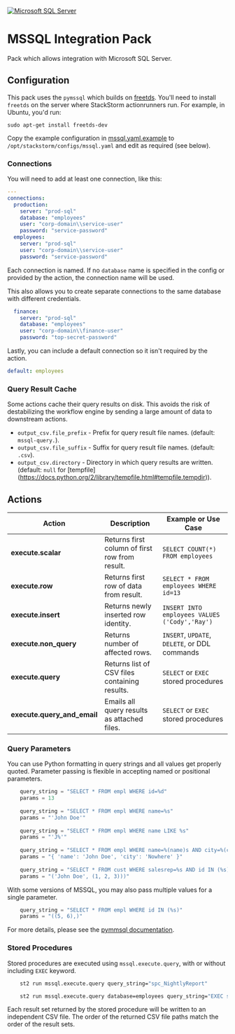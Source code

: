 [![Microsoft SQL Server](https://c.s-microsoft.com/en-us/CMSImages/lrn-exam-sql-server-logo.png?version=ff7a32f0-a1ce-831c-cd76-2d50c77694ce)](http://www.microsoft.com/SQLServer)

# MSSQL Integration Pack

Pack which allows integration with Microsoft SQL Server.

## Configuration

This pack uses the `pymssql` which builds on [freetds](freetds.org). You'll need to install `freetds` on
the server where StackStorm actionrunners run. For example, in Ubuntu, you'd run:

    sudo apt-get install freetds-dev

Copy the example configuration in [mssql.yaml.example](./mssql.yaml.example)
to `/opt/stackstorm/configs/mssql.yaml` and edit as required (see below).


### Connections

You will need to add at least one connection, like this:

```yaml
---
connections:
  production:
    server: "prod-sql"
    database: "employees"
    user: "corp-domain\\service-user"
    password: "service-password"
  employees:
    server: "prod-sql"
    user: "corp-domain\\service-user"
    password: "service-password"
```

Each connection is named. If no `database` name is specified in the config or provided by the action,
the connection name will be used. 

This also allows you to create separate connections to the same database with different credentials.

```yaml
  finance:
    server: "prod-sql"
    database: "employees"
    user: "corp-domain\\finance-user"
    password: "top-secret-password"
```

Lastly, you can include a default connection so it isn't required by the action.

```yaml
default: employees
```

### Query Result Cache

Some actions cache their query results on disk. This avoids the risk of destabilizing
the workflow engine by sending a large amount of data to downstream actions.

* ``output_csv.file_prefix`` - Prefix for query result file names. (default: `mssql-query.`).
* ``output_csv.file_suffix`` - Suffix for query result file names. (default: `.csv`).
* ``output_csv.directory`` - Directory in which query results are written. (default: `null` for [tempfile]
                             (https://docs.python.org/2/library/tempfile.html#tempfile.tempdir)).

## Actions

Action                      | Description                                     | Example or Use Case
--------------------------- | ----------------------------------------------- | --------------------------------
**execute.scalar**          | Returns first column of first row from result.  | `SELECT COUNT(*) FROM employees`
**execute.row**             | Returns first row of data from result.          | `SELECT * FROM employees WHERE id=13`
**execute.insert**          | Returns newly inserted row identity.            | `INSERT INTO employees VALUES ('Cody','Ray')`
**execute.non_query**       | Returns number of affected rows.                | `INSERT`, `UPDATE`, `DELETE`, or DDL commands
**execute.query**           | Returns list of CSV files containing results.   | `SELECT` or `EXEC` stored procedures
**execute.query_and_email** | Emails all query results as attached files.     | `SELECT` or `EXEC` stored procedures

### Query Parameters


You can use Python formatting in query strings and all values get properly quoted.
Parameter passing is flexible in accepting named or positional parameters.

```python
    query_string = "SELECT * FROM empl WHERE id=%d"
    params = 13
    
    query_string = "SELECT * FROM empl WHERE name=%s"
    params = "'John Doe'"
    
    query_string = "SELECT * FROM empl WHERE name LIKE %s"
    params = "'J%'"
    
    query_string = "SELECT * FROM empl WHERE name=%(name)s AND city=%(city)s"
    params = "{ 'name': 'John Doe', 'city': 'Nowhere' }"
    
    query_string = "SELECT * FROM cust WHERE salesrep=%s AND id IN (%s)"
    params = "('John Doe', (1, 2, 3)))"
```

With some versions of MSSQL, you may also pass multiple values for a single parameter.

```python
    query_string = "SELECT * FROM empl WHERE id IN (%s)"
    params = "((5, 6),)"
```

For more details, please see the  [pymmsql documentation](http://www.pymssql.org/en/latest/_mssql_examples.html).

### Stored Procedures

Stored procedures are executed using `mssql.execute.query`, with or without including `EXEC` keyword.

```bash
    st2 run mssql.execute.query query_string="spc_NightlyReport"

    st2 run mssql.execute.query database=employees query_string="EXEC spc_UpdatePTO"
```

Each result set returned by the stored procedure will be written to an independent CSV file.
The order of the returned CSV file paths match the order of the result sets.

